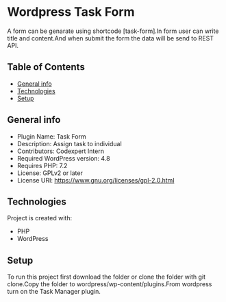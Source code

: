 # Wordpress Task Form 

A form can be genarate using shortcode [task-form].In form user can write title and content.And when submit the form the data will be send to REST API.

## Table of Contents

-   [General info](#general-info)
-   [Technologies](#technologies)
-   [Setup](#setup)

## General info

-   Plugin Name: Task Form
-   Description: Assign task to individual
-   Contributors: Codexpert Intern
-   Required WordPress version: 4.8
-   Requires PHP: 7.2
-   License: GPLv2 or later
-   License URI: https://www.gnu.org/licenses/gpl-2.0.html

## Technologies

Project is created with:

-   PHP
-   WordPress

## Setup

To run this project first download the folder or clone the folder with git clone.Copy the folder to wordpress/wp-content/plugins.From wordpress turn on the Task Manager plugin.
